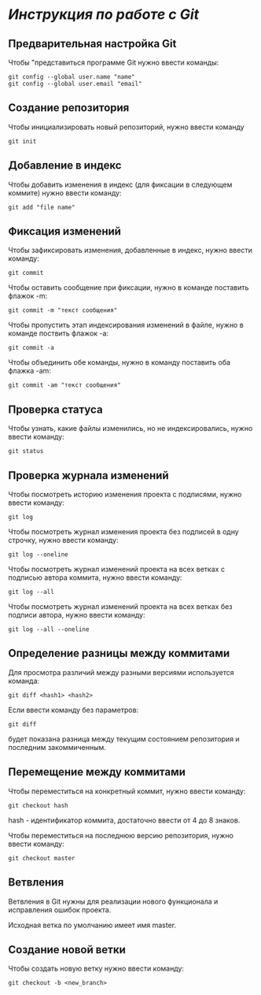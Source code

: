 # _Инструкция по работе с **Git**_

## Предварительная настройка Git

Чтобы "представиться программе Git нужно ввести команды:

    git config --global user.name "name"
    git config --global user.email "email"

## Создание репозитория 
Чтобы инициализировать новый репозиторий, нужно ввести команду 

    git init 
## Добавление в индекс
Чтобы добавить изменения в индекс (для фиксации в следующем коммите) нужно ввести команду:

    git add "file name"

## Фиксация изменений
Чтобы зафиксировать изменения, добавленные в индекс, нужно ввести команду:

    git commit 
Чтобы оставить сообщение при фиксации, нужно в команде поставить флажок -m:

    git commit -m "текст сообщения"

Чтобы пропустить этап индексирования изменений в файле, нужно в команде поствить флажок -а:

    git commit -a

Чтобы объединить обе команды, нужно в команду поставить оба флажка -am:

    git commit -am "текст сообщения" 
## Проверка статуса
Чтобы узнать, какие файлы изменились, но не индексировались, нужно ввести команду:

    git status
## Проверка журнала изменений
Чтобы посмотреть историю изменения проекта с подписями, нужно ввести команду:

    git log

Чтобы посмотреть журнал изменения проекта без подписей в одну строчку, нужно ввести команду:

    git log --oneline 

Чтобы посмотреть журнал изменений проекта на всех ветках с подписью автора коммита, нужно ввести команду:

    git log --all

Чтобы посмотреть журнал изменений проекта на всех ветках без подписи автора, нужно ввести команду:

    git log --all --oneline

 ## Определение разницы между коммитами

Для просмотра различий между разными версиями используется команда:

    git diff <hash1> <hash2>

Если ввести команду без параметров:

    git diff

будет показана разница между текущим состоянием репозитория и последним закоммиченным.

## Перемещение между коммитами

Чтобы переместиться на конкретный коммит, нужно ввести команду:

    git checkout hash

hash - идентификатор коммита, достаточно ввести от 4 до 8 знаков.

Чтобы переместиться на последнюю версию репозитория, нужно ввести команду:

    git checkout master
    
## Ветвления
Ветвления в Git нужны для реализации нового функционала и исправления ошибок проекта.

Исходная ветка по умолчанию имеет имя master.

## Создание новой ветки

Чтобы создать новую ветку нужно ввести команду:

    git checkout -b <new_branch>
    